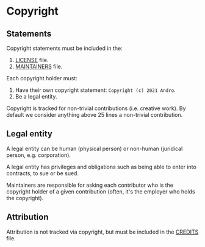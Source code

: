 <!-- SPDX-License-Identifier: MIT -->

# Copyright

## Statements

Copyright statements must be included in the:

1. [LICENSE](https://github.com/CMihai99/andro/blob/main/LICENSE) file.
1. [MAINTAINERS](https://github.com/CMihai99/andro/blob/main/MAINTAINERS.md) file.

Each copyright holder must:

1. Have their own copyright statement: ``Copyright (c) 2021 Andro``.
1. Be a legal entity.

Copyright is tracked for non-trivial contributions (i.e. creative work).
By default we consider anything above 25 lines a non-trivial contribution.

## Legal entity

A legal entity can be human (physical person)
or non-human (juridical person, e.g. corporation).

A legal entity has privileges and obligations such
as being able to enter into contracts, to sue or be sued.

Maintainers are responsible for asking each contributor who is the copyright holder
of a given contribution (often, it's the employer who holds the copyright).

## Attribution

Attribution is not tracked via copyright,
but must be included in the [CREDITS](https://github.com/CMihai99/andro/blob/main/CREDITS.md) file.